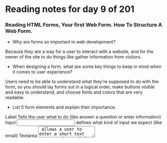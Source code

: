 # Reading notes for day 9 of 201

### Reading HTML Forms, Your first Web Form. How To Structure A Web Form.

 - Why are forms so important in web development?

Because they are a way for a user to interact with a website, and for the owner of the site to do things like gather information from visitors.

- When designing a form, what are some key things to keep in mind when it comes to user experience?

Users need to be able to understand what they're supposed to do with the form, so you should lay forms out in a logical order, make buttons visible and easy to understand, and choose fonts and colors that are very readable.

- List 5 form elements and explain their importance.

Label <label> Tells the user what to do (like answer a question or enter information)
Input <input> defines what kind of input we expect (like email)
Textarea <textarea> allows a user to enter a short text response in a multi-line field.
Button <button>Click</button> is how the user transmits the finished form (via an event listener on the button, but that's later)
<form>Form goes here</form> defines the area of the website where these other interactive elements will reside.
(apparently MarkDown responds to some of these tags.)
### Read Learn JS Introduction To Events.

- How would you describe events to a non-technical friend?

Events are when something happens on a website, usually because the user does a thing like presses a button.

- When using the addEventListener() method, what 2 arguments will you need to provide?
The name of the event and a function to handle the event (code that does something when the event signal is given).

- Describe the event object. Why is the target within the event object useful?
The event object is a parameter specified with a name such as event, evt, or e. It is automatically passed to event handlers to provide extra features and information. It's useful because it specifies where the event is happening and saves us some coding work.


- What is the difference between event bubbling and event capturing? 
Event bubbling checks elements from the event outward, event capturing starts outward and works inward.


## Further reading HTML5 Input Types and Event Reference and listings